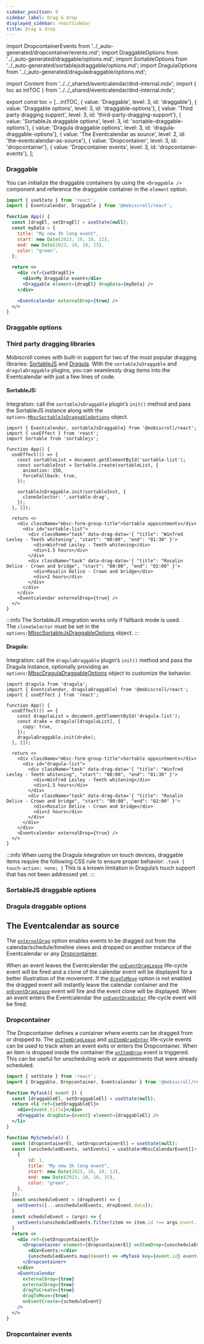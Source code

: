 ```yaml
---
sidebar_position: 9
sidebar_label: Drag & drop
displayed_sidebar: reactSidebar
title: Drag & drop
---
```


import DropcontainerEvents from '../_auto-generated/dropcontainer/events.md';
import DraggableOptions from '../_auto-generated/draggable/options.md';
import SortableOptions from '../_auto-generated/sortablejsdraggable/options.md';
import DragulaOptions from '../_auto-generated/draguladraggable/options.md';

import Content from '../../_shared/eventcalendar/dnd-internal.mdx';
import { toc as intTOC } from '../../_shared/eventcalendar/dnd-internal.mdx';

export const toc = [...intTOC,
  { value: 'Draggable', level: 3, id: 'draggable'},
  { value: 'Draggable options', level: 3, id: 'draggable-options'},
  { value: 'Third party dragging support', level: 3, id: 'third-party-dragging-support'},
  { value: 'SortableJs draggable options', level: 3, id: 'sortable-draggable-options'},
  { value: 'Dragula draggable options', level: 3, id: 'dragula-draggable-options'},
  { value: 'The Eventcalendar as source', level: 2, id: 'the-eventcalendar-as-source'},
  { value: 'Dropcontainer', level: 3, id: 'dropcontainer'},
  { value: 'Dropcontainer events', level: 3, id: 'dropcontainer-events'},
];

<Content />

<h3 id="draggable">Draggable</h3>

You can initialize the draggable containers by using the `<Draggable />` component and reference the draggable container in the `element` option.

```jsx
import { useState } from 'react';
import { Eventcalendar, Draggable } from '@mobiscroll/react';

function App() {
  const [dragEl, setDragEl] = useState(null);
  const myData = {
    title: "My new 3h long event",
    start: new Date(2023, 10, 10, 12),
    end: new Date(2023, 10, 10, 15),
    color: "green",
  };

  return <>
    <div ref={setDragEl}>
      <div>My Draggable event</div>
      <Draggable element={dragEl} dragData={myData} />
    </div>

    <Eventcalendar externalDrop={true} />
  </>
}
```

<h3 id="draggable-options">Draggable options</h3>

<div className="option-list">
  <DraggableOptions />
</div>

<h3 id="third-party-dragging-support">Third party dragging libraries</h3>

Mobiscroll comes with built-in support for two of the most popular dragging libraries: [SortableJS](https://sortablejs.github.io/Sortable/) and [Dragula](https://bevacqua.github.io/dragula/). With the `sortableJsDraggable` and `dragulaDraggable` plugins, you can seamlessly drag items into the Eventcalendar with just a few lines of code.   

<h4 id="sortable-js">SortableJS:</h4>

Integration: call the `sortableJsDraggable` plugin’s `init()` method and pass the SortableJS instance along with the `options:`[`MbscSortableJsDraggableOptions`](#sortable-draggable-options) object.

```tsx
import { Eventcalendar, sortableJsDraggable} from '@mobiscroll/react';
import { useEffect } from 'react';
import Sortable from 'sortablejs';

function App() {
  useEffect(() => {
    const sortableList = document.getElementById('sortable-list');
    const sortableInst = Sortable.create(sortableList, {
      animation: 150,
      forceFallback: true,
    });

    sortableJsDraggable.init(sortableInst, {
      cloneSelector: '.sortable-drag',
    });
  }, []);

  return <>
    <div className="mbsc-form-group-title">Sortable appointments</div>
      <div id="sortable-list">
        <div className="task" data-drag-data='{ "title": "Winfred Lesley - Teeth whitening", "start": "00:00", "end": "01:30" }'>
          <div>Winfred Lesley - Teeth whitening</div>
          <div>1.5 hours</div>
        </div>
        <div className="task" data-drag-data='{ "title": "Rosalin Delice - Crown and bridge", "start": "00:00", "end": "02:00" }'>
          <div>Rosalin Delice - Crown and bridge</div>
          <div>2 hours</div>
        </div>
      </div>
    </div>
    <Eventcalendar externalDrop={true} />
  </>
}
```

:::info
The SortableJS integration works only if fallback mode is used.  
The `cloneSelector` must be set in the `options:`[MbscSortableJsDraggableOptions](#sortable-draggable-options) object.
:::

<h4 id="dragula">Dragula:</h4>

Integration: call the `dragulaDraggable` plugin’s `init()` method and pass the Dragula instance, optionally providing an `options:`[MbscDragulaDraggableOptions](#dragula-draggable-options) object to customize the behavior.

```tsx
import dragula from 'dragula';
import { Eventcalendar, dragulaDraggable} from '@mobiscroll/react';
import { useEffect } from 'react';

function App() {
  useEffect(() => {
    const dragulaList = document.getElementById('dragula-list');
    const drake = dragula([dragulaList], {
      copy: true,
    });
    dragulaDraggable.init(drake);
  }, []);

  return <>
    <div className="mbsc-form-group-title">Sortable appointments</div>
      <div id="dragula-list">
        <div className="task" data-drag-data='{ "title": "Winfred Lesley - Teeth whitening", "start": "00:00", "end": "01:30" }'>
          <div>Winfred Lesley - Teeth whitening</div>
          <div>1.5 hours</div>
        </div>
        <div className="task" data-drag-data='{ "title": "Rosalin Delice - Crown and bridge", "start": "00:00", "end": "02:00" }'>
          <div>Rosalin Delice - Crown and bridge</div>
          <div>2 hours</div>
        </div>
      </div>
    </div>
    <Eventcalendar externalDrop={true} />
  </>
}
```

:::info
When using the Dragula integration on touch devices, draggable items require the following CSS rule to ensure proper behavior:
`.task {
  touch-action: none;
}` 
This is a known limitation in Dragula’s touch support that has not been addressed yet.
:::

<h3 id="sortable-draggable-options">SortableJS draggable options</h3>

<div className="option-list">
  <SortableOptions />
</div>

<h3 id="dragula-draggable-options">Dragula draggable options</h3>

<div className="option-list">
  <DragulaOptions />
</div>

<h2 id="the-eventcalendar-as-source">The Eventcalendar as source</h2>

The [`externalDrag`](./api#opt-externalDrag) option enables events to be dragged out from the calendar/schedule/timeline views and dropped on another instance of the Eventcalendar or any [Dropcontainer](#dropcontainer).

When an event leaves the Eventcalendar the [`onEventDragLeave`](./api#event-onEventDragLeave) life-cycle event will be fired and a clone of the calendar event will be displayed for a better illustration of the movement. If the [`dragToMove`](./api#opt-dragToMove) option is not enabled the dragged event will instantly leave the calendar container and the [`onEventDragLeave`](./api#event-onEventDragLeave) event will fire and the event clone will be displayed. When an event enters the Eventcalendar the [`onEventDragEnter`](./api#event-onEventDragEnter) life-cycle event will be fired.


<h3 id="dropcontainer">Dropcontainer</h3>

The Dropcontainer defines a container where events can be dragged from or dropped to. The [`onItemDragLeave`](#event-onItemDragLeave) and [`onItemDragEnter`](#event-onItemDragEnter) life-cycle events can be used to track when an event exits or enters the Dropcontainer. When an item is dropped inside the container the [`onItemDrop`](#event-onItemDrop) event is triggered. This can be useful for unscheduling work or appointments that were already scheduled.
```jsx
import { setState } from 'react';
import { Draggable, Dropcontainer, Eventcalendar } from '@mobiscroll/react';

function MyTask({ event }) {
  const [draggableEl, setDraggableEl] = useState(null);
  return <li ref={setDraggableEl}>
    <div>{event.title}</div>
    <Draggable dragData={event} element={draggableEl} />
  </li>
}

function MySchedule() {
  const [dropcontainerEl, setDropcontainerEl] = useState(null);
  const [unscheduledEvents, setEvents] = useState<MbscCalendarEvent[]>([
    {
        id: 1,
        title: "My new 3h long event",
        start: new Date(2023, 10, 10, 12),
        end: new Date(2023, 10, 10, 15),
        color: "green",
    },
  ]);
  const unscheduleEvent = (dropEvent) => {
    setEvents([...unscheduledEvents, dropEvent.data]);
  }
  const scheduleEvent = (args) => {
    setEvents(unscheduledEvents.filter(item => item.id !== args.event.id));
  }
  return <>
    <div ref={setDropcontainerEl}>
      <Dropcontainer element={dropcontainerEl} onItemDrop={unscheduleEvent}>
        <div>Events:</div>
        {unscheduledEvents.map((event) => <MyTask key={event.id} event={event} />)}
      </Dropcontainer>
    </div>
    <Eventcalendar
      externalDrop={true}
      externalDrag={true}
      dragToCreate={true}
      dragToMove={true}
      onEventCreate={scheduleEvent}
    />
  </>
}
```
<h3 id="dropcontainer-events">Dropcontainer events</h3>

<div className="option-list">

<DropcontainerEvents />

</div>